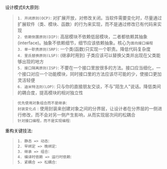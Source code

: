 
设计模式6大原则:
> `1. 开闭原则(OCP)`: 对扩展开放，对修改关闭。当软件需要变化时，尽量通过扩展软件（类、模块、函数）的行为来实现，而不是通过修改已有代码来实现 <br/>
> `2. 依赖倒置原则(DIP)`: 高层模块不依赖低层模块，二者都依赖其抽象(interface)。抽象不依赖细节，细节应该依赖抽象。核心为`面向接口编程` <br/>
> `3. 单一职责原则(SRP)`: 一个类(函数)只实现一个职责。降低代码复杂度 <br/>
> `4. 里氏替换原则(LSP)`: (继承时用到) 子类应该可以替换父类并出现在父类能够出现的地方 <br/>
> `5. 接口隔离原则(ISP)`: 不要在一个接口里放很多的方法。接口应当细化，一个接口对应一个功能模块，同时接口里的方法应该尽可能的少，使接口更加灵活轻便 <br/>
> `6. 迪米特法则(LOP)`: 只与你的直接朋友交谈，不与"陌生人"说话。降低类间的耦合度，提高模块的相对独立性 <br/>

> `优先使用对象组合而不是继承`: <br/>
> `封装变化点` : 使用封装来创建对象之间的分界层，让设计者在分界层的一侧进行修改，而不会对另一侧产生影响，从而实现层次间的松耦合 <br/>
> `针对接口编程，而不是实现编程`: <br/>


重构关键技法:
> `1. 静态 => 动态`: <br/>
> `2. 早绑定 => 晚绑定`: <br/>
> `3. 继承 => 组合`: <br/>
> `4. 编译时依赖 => 运行时依赖`: <br/>
> `5. 紧耦合 => 松耦合`: <br/>
